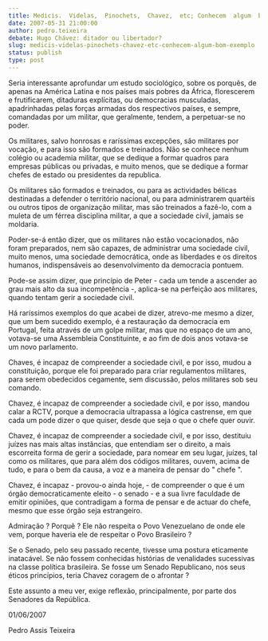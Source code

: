 ```yaml
---
title: Medicis.  Videlas,  Pinochets,  Chavez,  etc; Conhecem  algum  bom  exemplo?
date: 2007-05-31 21:00:00
author: pedro.teixeira
debate: Hugo Chávez: ditador ou libertador?
slug: medicis-videlas-pinochets-chavez-etc-conhecem-algum-bom-exemplo
status: publish 
type: post
---
```


Seria interessante aprofundar um estudo sociológico, sobre os porquês, de apenas na América Latina e nos países mais pobres da África, florescerem e frutificarem, ditaduras explícitas, ou democracias musculadas, apadrinhadas pelas forças armadas dos respectivos países, e sempre, comandadas por um militar, que geralmente, tendem, a perpetuar-se no poder.  

  

Os militares, salvo honrosas e raríssimas excepções, são militares por vocação, e para isso são formados e treinados. Não se conhece nenhum colégio ou academia militar, que se dedique a formar quadros para empresas públicas ou privadas, e muito menos, que se dedique a formar chefes de estado ou presidentes da republica.  

  

Os militares são formados e treinados, ou para as actividades bélicas destinadas a defender o território nacional, ou para administrarem quartéis ou outros tipos de organização militar, mas são treinados a fazê-lo, com a muleta de um férrea disciplina militar, a que a sociedade civil, jamais se moldaria.  

  

Poder-se-á então dizer, que os militares não estão vocacionados, não foram preparados, nem são capazes, de administrar uma sociedade civil, muito menos, uma sociedade democrática, onde as liberdades e os direitos humanos, indispensáveis ao desenvolvimento da democracia pontuem.   

  

Pode-se assim dizer, que princípio de Peter - cada um tende a ascender ao grau mais alto da sua incompetência -, aplica-se na perfeição aos militares, quando tentam gerir a sociedade civil.  

  

Há raríssimos exemplos do que acabei de dizer, atrevo-me mesmo a dizer, que um bem sucedido exemplo, é a restauração da democracia em Portugal, feita através de um golpe militar, mas que no espaço de um ano, votava-se uma Assembleia Constituinte, e ao fim de dois anos votava-se um novo parlamento.  

  

Chaves, é incapaz de compreender a sociedade civil, e por isso, mudou a constituição, porque ele foi preparado para criar regulamentos militares, para serem obedecidos cegamente, sem discussão, pelos militares sob seu comando.  

  

Chavez, é incapaz de compreender a sociedade civil, e por isso, mandou calar a RCTV, porque a democracia ultrapassa a lógica castrense, em que cada um pode dizer o que quiser, desde que seja o que o chefe quer ouvir.  

Chavez, é incapaz de compreender a sociedade civil, e por isso, destituiu juízes nas mais altas instâncias, que entendiam ser o direito, a mais escorreita forma de gerir a sociedade, para nomear em seu lugar, juízes, tal como os militares, que para além dos códigos militares, ouvem, acima de tudo, e para o bem da causa, a voz e a maneira de pensar do " chefe ".  

  

Chavez, é incapaz - provou-o ainda hoje, - de compreender o que é um órgão democraticamente eleito - o senado - e a sua livre faculdade de emitir opiniões, que contradigam a forma de pensar e de actuar do chefe, mesmo que esse órgão seja estrangeiro.  

  

Admiração ? Porquê ? Ele não respeita o Povo Venezuelano de onde ele vem, porque haveria ele de respeitar o Povo Brasileiro ?  

  

Se o Senado, pelo seu passado recente, tivesse uma postura eticamente inatacável. Se não fossem conhecidas histórias de venalidades sucessivas na classe política brasileira. Se fosse um Senado Republicano, nos seus éticos princípios, teria Chavez coragem de o afrontar ?  

  

Este assunto a meu ver, exige reflexão, principalmente, por parte dos Senadores da República.  

  

01/06/2007  

Pedro Assis Teixeira
